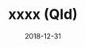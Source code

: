 ---
date: 2018-12-31
title: xxxx (Qld)
Categories:
  - drinks
type: beer

description: xxxx means beer in Queensland because they can't spell beer
price: $5.65
---